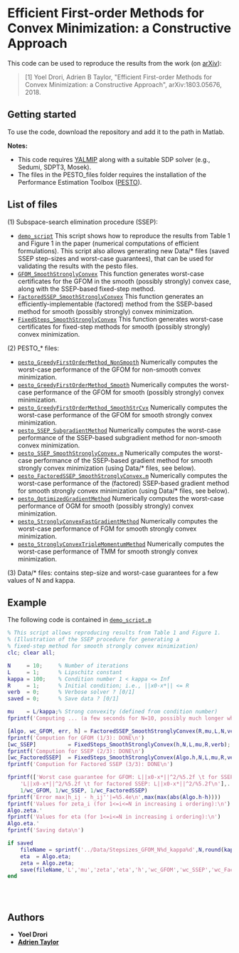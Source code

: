 # Efficient First-order Methods for Convex Minimization: a Constructive Approach

This code can be used to reproduce the results from the work (on [arXiv](https://arxiv.org/abs/1803.05676)):

> [1] Yoel Drori, Adrien B Taylor, "Efficient First-order Methods for Convex Minimization: a Constructive Approach",  	arXiv:1803.05676, 2018.

## Getting started

To use the code, download the repository and add it to the path in Matlab.

**Notes:** 
- This code requires [YALMIP](https://yalmip.github.io/) along with a suitable SDP solver (e.g., Sedumi, SDPT3, Mosek).
- The files in the PESTO_files folder requires the installation of the Performance Estimation Toolbox ([PESTO](https://github.com/AdrienTaylor/Performance-Estimation-Toolbox)).

## List of files

(1) Subspace-search elimination procedure (SSEP):

- [`demo_script`](SSEP_files/demo_script.m) This script shows how to reproduce the results from Table 1 and Figure 1 in the paper (numerical computations of efficient formulations). This script also allows generating new Data/* files (saved SSEP step-sizes and worst-case guarantees), that can be used for validating the results with the pesto files.
- [`GFOM_SmoothStronglyConvex`](SSEP_files/GFOM_SmoothStronglyConvex.m) This function generates worst-case certificates for the GFOM in the smooth (possibly strongly) convex case, along with the SSEP-based fixed-step method.
- [`FactoredSSEP_SmoothStronglyConvex`](SSEP_files/FactoredSSEP_SmoothStronglyConvex.m) This function generates an efficiently-implementable (factored) method from the SSEP-based method for smooth (possibly strongly) convex minimization.
- [`FixedSteps_SmoothStronglyConvex`](SSEP_files/FixedSteps_SmoothStronglyConvex.m) This function generates worst-case certificates for fixed-step methods for smooth (possibly strongly) convex minimization. 

(2) PESTO_* files:

- [`pesto_GreedyFirstOrderMethod_NonSmooth`](PESTO_files/pesto_GreedyFirstOrderMethod_NonSmooth.m) Numerically computes the worst-case performance of the GFOM for non-smooth convex minimization.
- [`pesto_GreedyFirstOrderMethod_Smooth`](PESTO_files/pesto_GreedyFirstOrderMethod_Smooth.m) Numerically computes the worst-case performance of the GFOM for smooth (possibly strongly) convex minimization.
- [`pesto_GreedyFirstOrderMethod_SmoothStrCvx`](PESTO_files/pesto_GreedyFirstOrderMethod_SmoothStrCvx.m) Numerically computes the worst-case performance of the GFOM for smooth strongly convex minimization.
- [`pesto_SSEP_SubgradientMethod`](PESTO_files/pesto_SSEP_SubgradientMethod.m) Numerically computes the worst-case performance of the SSEP-based subgradient method for non-smooth convex minimization.
- [`pesto_SSEP_SmoothStronglyConvex.m`](PESTO_files/pesto_SSEP_SmoothStronglyConvex.m.m) Numerically computes the worst-case performance of the SSEP-based gradient method for smooth strongly convex minimization (using Data/* files, see below).
- [`pesto_FactoredSSEP_SmoothStronglyConvex.m`](PESTO_files/pesto_FactoredSSEP_SmoothStronglyConvex.m.m) Numerically computes the worst-case performance of the (factored) SSEP-based gradient method for smooth strongly convex minimization (using Data/* files, see below).
- [`pesto_OptimizedGradientMethod`](PESTO_files/pesto_OptimizedGradientMethod.m) Numerically computes the worst-case performance of OGM for smooth (possibly strongly) convex minimization.
- [`pesto_StronglyConvexFastGradientMethod`](PESTO_files/pesto_StronglyConvexFastGradientMethod.m) Numerically computes the worst-case performance of FGM for smooth strongly convex minimization.
- [`pesto_StronglyConvexTripleMomentumMethod`](PESTO_files/pesto_StronglyConvexTripleMomentumMethod.m) Numerically computes the worst-case performance of TMM for smooth strongly convex minimization.

(3) Data/* files: contains step-size and worst-case guarantees for a few values of N and kappa.

## Example

The following code is contained in [`demo_script.m`](SSEP_files/demo_script.m)

```Matlab
% This script allows reproducing results from Table 1 and Figure 1.
% (Illustration of the SSEP procedure for generating a
% fixed-step method for smooth strongly convex minimization)
clc; clear all;

N     = 10;     % Number of iterations
L     = 1;      % Lipschitz constant
kappa = 100;    % Condition number 1 < kappa <= Inf
R     = 1;      % Initial condition; i.e., ||x0-x*|| <= R
verb  = 0;      % Verbose solver ? [0/1]
saved = 0;      % Save data ? [0/1]

mu    = L/kappa;% Strong convexity (defined from condition number)
fprintf('Computing ... (a few seconds for N=10, possibly much longer when increasing N)\n')

[Algo, wc_GFOM, err, h] = FactoredSSEP_SmoothStronglyConvex(R,mu,L,N,verb);
fprintf('Compution for GFOM (1/3): DONE\n')
[wc_SSEP]          = FixedSteps_SmoothStronglyConvex(h,N,L,mu,R,verb);
fprintf('Compution for SSEP (2/3): DONE\n')
[wc_FactoredSSEP]  = FixedSteps_SmoothStronglyConvex(Algo.h,N,L,mu,R,verb);
fprintf('Compution for Factored SSEP (3/3): DONE\n')

fprintf(['Worst case guarantee for GFOM: L||x0-x*||^2/%5.2f \t for SSEP:'...
    'L||x0-x*||^2/%5.2f \t for factored SSEP: L||x0-x*||^2/%5.2f\n'],...
    1/wc_GFOM, 1/wc_SSEP, 1/wc_FactoredSSEP)
fprintf('Error max|h_ij - h_ij''|=%5.4e\n',max(max(abs(Algo.h-h))))
fprintf('Values for zeta_i (for 1<=i<=N in increasing i ordering):\n')
Algo.zeta.'
fprintf('Values for eta (for 1<=i<=N in increasing i ordering):\n')
Algo.eta.'
fprintf('Saving data\n')

if saved
    fileName = sprintf('../Data/Stepsizes_GFOM_N%d_kappa%d',N,round(kappa));
    eta  = Algo.eta;
    zeta = Algo.zeta;
    save(fileName,'L','mu','zeta','eta','h','wc_GFOM','wc_SSEP','wc_FactoredSSEP');
end





```

## Authors
- **Yoel Drori**
- [**Adrien Taylor**](http://www.di.ens.fr/~ataylor/)

